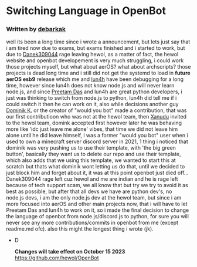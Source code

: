 # Switching Language in OpenBot
### Written by [debarkak](https://github.com/debarkak)

well its been a long time since i wrote a announcement, but lets just say that i am tired now due to exams, but exams finished and i started to work, but due to [Danek309044](https://github.com/Danek309044) rage leaving hewol, as a matter of fact, the hewol website and openbot developement is very much struggling, i could work those projects myself, but what about aerOS? what about archscripts? those projects is dead long time and i still did not get the systemd to load in **future aerOS esb9** release which me and [lun4h](https://github.com/piotr25691) have been debugging for a long time, however since lun4h does not know node.js and will never learn node.js, and since [Preetam Das](https://github.com/Preetam-Das) and lun4h are great python developers, i just was thinking to switch from node.js to python, lun4h did tell me if i could switch it then he can work on it, also while decisions another guy [Dominik K.](https://github.com/mezotv) or the creator of "would you bot" made a contribution, that was our first contributioon who was not at the hewol team, then [Xanudu](https://github.com/XanuduBuster) invited to the hewol team, domink accepted first however later he was behaving more like 'idc just leave me alone' vibes, that time we did not leave him alone until he did leave himself, i was a former "would you bot" user when i used to own a minecraft server discord server in 2021, 1 thing i noticed that dominik was very pushing us to use their template, with 'the big green button', basically they want us to delete our repo and use their template, which also adds that we using this template, we wanted to start this at scratch but thats what dominik wont letting us do that, until we decided to just block him and forget about it, it was at this point openbot just died off... Danek309044 rage left cuz hewol and me are indian and he is rage left because of tech support scam, we all know that but try we try to avoid it as best as possible, but after that all devs we have are python dev's, no node.js devs, i am the only node.js dev at the hewol team, but since i am more focused into aerOS and other main projects now, that i will have to let Preetam Das and lun4h to work on it, so i made the final decision to change the language of openbot from node.js/discord.js to python, for sure you will never see any more contributions/commits in openbot from me (except readme.md ofc). also this might the longest thing i wrote (jk).

- D

  **Changes will take effect on October 15 2023** https://github.com/hewol/OpenBot
